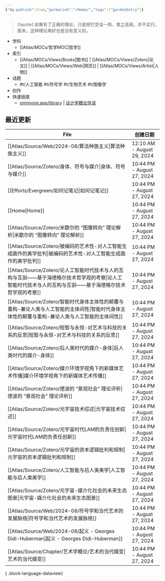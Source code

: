 ```yaml
---
{"dg-publish":true,"permalink":"/Home/","tags":["gardenEntry"]}
---
```



> [!quote] 如果有了正确的理论，只是把它空谈一阵，束之高阁，并不实行，那末，这种理论再好也是没有意义的。

- 学科
	- [[Atlas/MOCs/哲学MOC\|哲学]]
- 索引
	- [[Atlas/MOCs/Views/Books\|图书]] | [[Atlas/MOCs/Views/Zotero\|论文]] | [[Atlas/MOCs/Views/Web\|网页]] | [[Atlas/MOCs/Views/Artist\|人物]]
- 话题
	- #t/人工智能 #t/符号学 #t/生物艺术 #t/图像学
- 创作
- 快速链接
	- [omnivore.app/library](https://omnivore.app/library) | [设计学概论伴读](https://www.bilibili.com/video/BV1aa4y1j76h/)

## 最近更新

| File                                                                                            | 创建日期                       |
| ----------------------------------------------------------------------------------------------- | -------------------------- |
| [[Atlas/Source/Web/2024-08/算法种族主义\|算法种族主义]]                                                  | 12:10 AM - August 29, 2024 |
| [[Atlas/Source/Zotero/身体、符号与媒介\|身体、符号与媒介]]                                                   | 10:44 PM - August 27, 2024 |
| [[Efforts/Evergreen/如何记笔记\|如何记笔记]]                                                           | 10:44 PM - August 27, 2024 |
| [[Home\|Home]]                                                                               | 10:44 PM - August 27, 2024 |
| [[Atlas/Source/Zotero/米歇尔的 “图像转向” 理论解析\|米歇尔的 “图像转向” 理论解析]]                                   | 10:44 PM - August 27, 2024 |
| [[Atlas/Source/Zotero/被编码的艺术性-对人工智能生成画作的美学批判\|被编码的艺术性-对人工智能生成画作的美学批判]]                       | 10:44 PM - August 27, 2024 |
| [[Atlas/Source/Zotero/论人工智能时代技术与人的互构与互驯——基于海德格尔技术哲学观的考察\|论人工智能时代技术与人的互构与互驯——基于海德格尔技术哲学观的考察]] | 10:44 PM - August 27, 2024 |
| [[Atlas/Source/Zotero/智能时代身体主体性的颠覆与重构-兼论人类与人工智能的主体间性\|智能时代身体主体性的颠覆与重构-兼论人类与人工智能的主体间性]]       | 10:44 PM - August 27, 2024 |
| [[Atlas/Source/Zotero/短暂与永恒-对艺术与科技的关系的反思\|短暂与永恒-对艺术与科技的关系的反思]]                               | 10:44 PM - August 27, 2024 |
| [[Atlas/Source/Zotero/后人类时代的媒介-身体\|后人类时代的媒介-身体]]                                             | 10:44 PM - August 27, 2024 |
| [[Atlas/Source/Zotero/媒介环境学视角下的新媒体艺术传播\|媒介环境学视角下的新媒体艺术传播]]                                   | 10:44 PM - August 27, 2024 |
| [[Atlas/Source/Zotero/德波的 “景观社会” 理论评析\|德波的 “景观社会” 理论评析]]                                     | 10:44 PM - August 27, 2024 |
| [[Atlas/Source/Zotero/元宇宙技术综述\|元宇宙技术综述]]                                                     | 10:44 PM - August 27, 2024 |
| [[Atlas/Source/Zotero/元宇宙时代LAM的负责任创新\|元宇宙时代LAM的负责任创新]]                                       | 10:44 PM - August 27, 2024 |
| [[Atlas/Source/Zotero/元宇宙的资本逻辑批判和规制\|元宇宙的资本逻辑批判和规制]]                                         | 10:44 PM - August 27, 2024 |
| [[Atlas/Source/Zotero/人工智能与后人类美学\|人工智能与后人类美学]]                                               | 10:44 PM - August 27, 2024 |
| [[Atlas/Source/Zotero/元宇宙-媒介化社会的未来生态图景\|元宇宙-媒介化社会的未来生态图景]]                                   | 10:44 PM - August 27, 2024 |
| [[Atlas/Source/Web/2024-08/符号学和当代艺术的发展脉络\|符号学和当代艺术的发展脉络]]                                    | 10:44 PM - August 27, 2024 |
| [[Atlas/Source/Web/2024-08/起义 - Georges Didi-Huberman\|起义 - Georges Didi-Huberman]]          | 10:44 PM - August 27, 2024 |
| [[Atlas/Source/Chapter/艺术学概论/艺术的当代嬗变\|艺术的当代嬗变]]                                              | 10:44 PM - August 27, 2024 |

{ .block-language-dataview}
